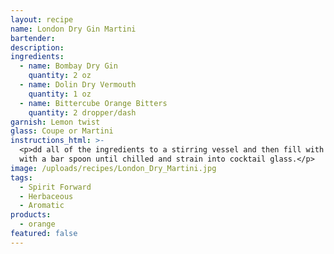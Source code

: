 ```yaml
---
layout: recipe
name: London Dry Gin Martini
bartender:
description:
ingredients:
  - name: Bombay Dry Gin
    quantity: 2 oz
  - name: Dolin Dry Vermouth
    quantity: 1 oz
  - name: Bittercube Orange Bitters
    quantity: 2 dropper/dash
garnish: Lemon twist
glass: Coupe or Martini
instructions_html: >-
  <p>dd all of the ingredients to a stirring vessel and then fill with ice. Stir
  with a bar spoon until chilled and strain into cocktail glass.</p>
image: /uploads/recipes/London_Dry_Martini.jpg
tags:
  - Spirit Forward
  - Herbaceous
  - Aromatic
products:
  - orange
featured: false
---
```




